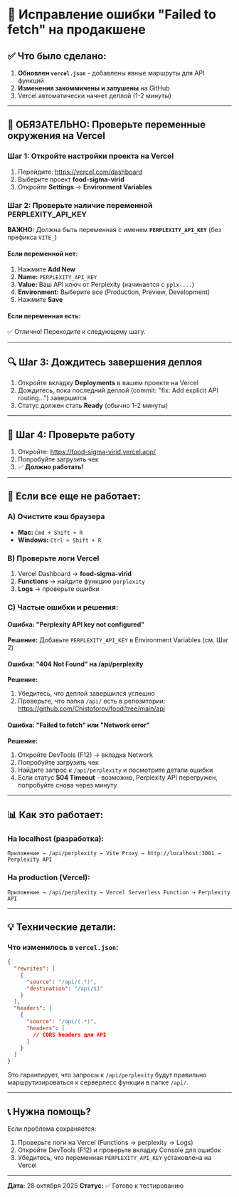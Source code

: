 # 🚨 Исправление ошибки "Failed to fetch" на продакшене

## ✅ Что было сделано:

1. **Обновлен `vercel.json`** - добавлены явные маршруты для API функций
2. **Изменения закоммичены и запушены** на GitHub
3. Vercel автоматически начнет деплой (1-2 минуты)

---

## 🔧 ОБЯЗАТЕЛЬНО: Проверьте переменные окружения на Vercel

### Шаг 1: Откройте настройки проекта на Vercel

1. Перейдите: https://vercel.com/dashboard
2. Выберите проект **food-sigma-virid**
3. Откройте **Settings** → **Environment Variables**

### Шаг 2: Проверьте наличие переменной PERPLEXITY_API_KEY

**ВАЖНО:** Должна быть переменная с именем **`PERPLEXITY_API_KEY`** (без префикса `VITE_`)

#### Если переменной нет:

1. Нажмите **Add New**
2. **Name:** `PERPLEXITY_API_KEY`
3. **Value:** Ваш API ключ от Perplexity (начинается с `pplx-...`)
4. **Environment:** Выберите все (Production, Preview, Development)
5. Нажмите **Save**

#### Если переменная есть:

✅ Отлично! Переходите к следующему шагу.

---

## 🔍 Шаг 3: Дождитесь завершения деплоя

1. Откройте вкладку **Deployments** в вашем проекте на Vercel
2. Дождитесь, пока последний деплой (commit: "fix: Add explicit API routing...") завершится
3. Статус должен стать **Ready** (обычно 1-2 минуты)

---

## 🧪 Шаг 4: Проверьте работу

1. Откройте: https://food-sigma-virid.vercel.app/
2. Попробуйте загрузить чек
3. ✅ **Должно работать!**

---

## 🐛 Если все еще не работает:

### A) Очистите кэш браузера

- **Mac:** `Cmd + Shift + R`
- **Windows:** `Ctrl + Shift + R`

### B) Проверьте логи Vercel

1. Vercel Dashboard → **food-sigma-virid**
2. **Functions** → найдите функцию `perplexity`
3. **Logs** → проверьте ошибки

### C) Частые ошибки и решения:

#### Ошибка: "Perplexity API key not configured"
**Решение:** Добавьте `PERPLEXITY_API_KEY` в Environment Variables (см. Шаг 2)

#### Ошибка: "404 Not Found" на /api/perplexity
**Решение:** 
1. Убедитесь, что деплой завершился успешно
2. Проверьте, что папка `/api/` есть в репозитории: https://github.com/Chistoforov/food/tree/main/api

#### Ошибка: "Failed to fetch" или "Network error"
**Решение:**
1. Откройте DevTools (F12) → вкладка Network
2. Попробуйте загрузить чек
3. Найдите запрос к `/api/perplexity` и посмотрите детали ошибки
4. Если статус **504 Timeout** - возможно, Perplexity API перегружен, попробуйте снова через минуту

---

## 📊 Как это работает:

### На localhost (разработка):
```
Приложение → /api/perplexity → Vite Proxy → http://localhost:3001 → Perplexity API
```

### На production (Vercel):
```
Приложение → /api/perplexity → Vercel Serverless Function → Perplexity API
```

---

## 💡 Технические детали:

### Что изменилось в `vercel.json`:

```json
{
  "rewrites": [
    {
      "source": "/api/(.*)",
      "destination": "/api/$1"
    }
  ],
  "headers": [
    {
      "source": "/api/(.*)",
      "headers": [
        // CORS headers для API
      ]
    }
  ]
}
```

Это гарантирует, что запросы к `/api/perplexity` будут правильно маршрутизироваться к серверлесс функции в папке `/api/`.

---

## 📞 Нужна помощь?

Если проблема сохраняется:

1. Проверьте логи на Vercel (Functions → perplexity → Logs)
2. Откройте DevTools (F12) и проверьте вкладку Console для ошибок
3. Убедитесь, что переменная `PERPLEXITY_API_KEY` установлена на Vercel

---

**Дата:** 28 октября 2025
**Статус:** ✅ Готово к тестированию


